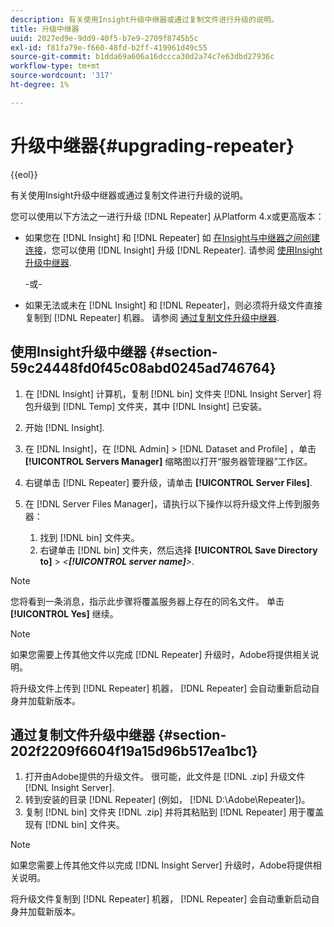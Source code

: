 ```yaml
---
description: 有关使用Insight升级中继器或通过复制文件进行升级的说明。
title: 升级中继器
uuid: 2027ed9e-9dd9-40f5-b7e9-2709f8745b5c
exl-id: f81fa79e-f660-48fd-b2ff-419961d49c55
source-git-commit: b1dda69a606a16dccca30d2a74c7e63dbd27936c
workflow-type: tm+mt
source-wordcount: '317'
ht-degree: 1%

---
```


# 升级中继器{#upgrading-repeater}

{{eol}}

有关使用Insight升级中继器或通过复制文件进行升级的说明。

您可以使用以下方法之一进行升级 [!DNL Repeater] 从Platform 4.x或更高版本：

* 如果您在 [!DNL Insight] 和 [!DNL Repeater] 如 [在Insight与中继器之间创建连接](../../../../home/c-inst-svr/c-rptr-fntly/c-cnfg-rptr-fntly/t-crt-conn-ins-rptr.md#task-785bfe5f0e31484683e4345038add118)，您可以使用 [!DNL Insight] 升级 [!DNL Repeater]. 请参阅 [使用Insight升级中继器](../../../../home/c-inst-svr/c-upgrd-uninst-sftwr/c-upgrd-sftwr/c-upgrd-rptr.md#section-59c24448fd0f45c08abd0245ad746764).

   -或-

* 如果无法或未在 [!DNL Insight] 和 [!DNL Repeater]，则必须将升级文件直接复制到 [!DNL Repeater] 机器。 请参阅 [通过复制文件升级中继器](../../../../home/c-inst-svr/c-upgrd-uninst-sftwr/c-upgrd-sftwr/c-upgrd-rptr.md#section-202f2209f6604f19a15d96b517ea1bc1).

## 使用Insight升级中继器 {#section-59c24448fd0f45c08abd0245ad746764}

1. 在 [!DNL Insight] 计算机，复制 [!DNL bin] 文件夹 [!DNL Insight Server] 将包升级到 [!DNL Temp] 文件夹，其中 [!DNL Insight] 已安装。
1. 开始 [!DNL Insight].
1. 在 [!DNL Insight]，在 [!DNL Admin] > [!DNL Dataset and Profile] ，单击 **[!UICONTROL Servers Manager]** 缩略图以打开“服务器管理器”工作区。
1. 右键单击 [!DNL Repeater] 要升级，请单击 **[!UICONTROL Server Files]**.
1. 在 [!DNL Server Files Manager]，请执行以下操作以将升级文件上传到服务器：

   1. 找到 [!DNL bin] 文件夹。
   1. 右键单击 [!DNL bin] 文件夹，然后选择 **[!UICONTROL Save Directory to]** > *&lt;**[!UICONTROL server name]**>*.

>[!NOTE]
>
>您将看到一条消息，指示此步骤将覆盖服务器上存在的同名文件。 单击 **[!UICONTROL Yes]** 继续。

>[!NOTE]
>
>如果您需要上传其他文件以完成 [!DNL Repeater] 升级时，Adobe将提供相关说明。

将升级文件上传到 [!DNL Repeater] 机器， [!DNL Repeater] 会自动重新启动自身并加载新版本。

## 通过复制文件升级中继器 {#section-202f2209f6604f19a15d96b517ea1bc1}

1. 打开由Adobe提供的升级文件。 很可能，此文件是 [!DNL .zip] 升级文件 [!DNL Insight Server].
1. 转到安装的目录 [!DNL Repeater] (例如， [!DNL D:\Adobe\Repeater])。
1. 复制 [!DNL bin] 文件夹 [!DNL .zip] 并将其粘贴到 [!DNL Repeater] 用于覆盖现有 [!DNL bin] 文件夹。

>[!NOTE]
>
>如果您需要上传其他文件以完成 [!DNL Insight Server] 升级时，Adobe将提供相关说明。

将升级文件复制到 [!DNL Repeater] 机器， [!DNL Repeater] 会自动重新启动自身并加载新版本。
